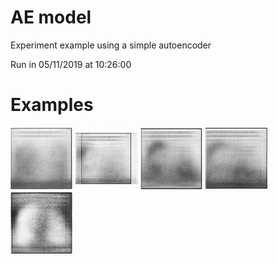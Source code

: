 # AE model
Experiment example using a simple autoencoder

Run in 05/11/2019 at 10:26:00
# Examples
![alt text](./examples/image_1235.png)
![alt text](./examples/image_1565.png)
![alt text](./examples/image_1856.png)
![alt text](./examples/image_2720.png)
![alt text](./examples/image_2931.png)
